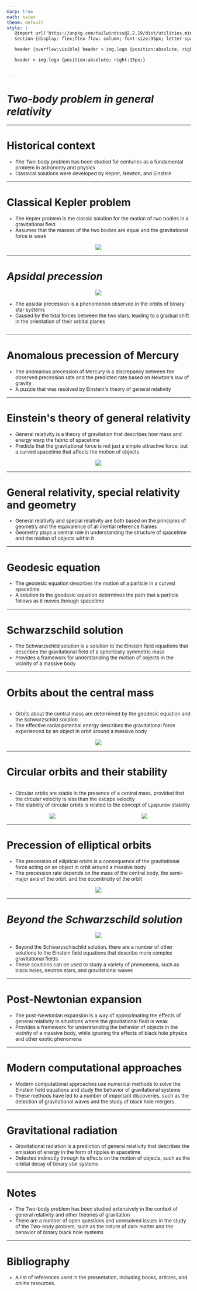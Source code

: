 ```yaml
---
marp: true
math: katex
theme: default
style: |
   @import url('https://unpkg.com/tailwindcss@2.2.19/dist/utilities.min.css');
   section {display: flex;flex-flow: column; font-size:35px; letter-spacing:1.4px;}

   header {overflow:visible} header > img.logo {position:absolute; right:15px;}

   header > img.logo {position:absolute; right:15px;}


---
```

<!-- backgroundColor: white -->
<!-- _class: lead -->

 # _Two-body problem in general relativity_

---
<style scoped>p,li {font-size:0.92em}</style>

 # **Historical context**
- The Two-body problem has been studied for centuries as a fundamental problem in astronomy and physics
- Classical solutions were developed by Kepler, Newton, and Einstein


---
<style scoped>p,li {font-size:0.88em}</style>

 # Classical Kepler problem
- The Kepler problem is the classic solution for the motion of two bodies in a gravitational field
- Assumes that the masses of the two bodies are equal and the gravitational force is weak
<div style="display: flex; flex: 1 1 auto; flex-flow: row; min-height: 0"><div style="display: flex; flex: 1 1 auto; justify-content: center;min-height:0;min-width:0; margin-bottom:0.1em;;margin-right:0.15em">
<img style='object-fit: contain; max-height:100%; max-width:100%; background-color: rgba(0,0,0,0);' src='https://upload.wikimedia.org/wikipedia/commons/thumb/9/94/Elliptic_orbit.gif/220px-Elliptic_orbit.gif'/>
</div>
</div>


---
<style scoped>p,li {font-size:0.88em}</style>

 # _Apsidal precession_
<div style='flex:1 1 auto; min-height:0;' class="grid grid-cols-8 gap-4">
<div style='display:flex; flex-flow:column; min-height:0;' class="col-span-4">

<div style="display: flex; flex: 1 1 auto; flex-flow: row; min-height: 0"><div style="display: flex; flex: 1 1 auto; justify-content: center;min-height:0;min-width:0; margin-bottom:0.1em;;margin-right:0.15em">
<img style='object-fit: contain; max-height:100%; max-width:100%; background-color: rgba(0,0,0,0);' src='https://upload.wikimedia.org/wikipedia/commons/thumb/8/89/Precessing_Kepler_orbit_280frames_e0.6_smaller.gif/330px-Precessing_Kepler_orbit_280frames_e0.6_smaller.gif'/>
</div>
</div>

</div>

<div style='display:flex; flex-flow:column; min-height:0;' class="col-span-4">

- The apsidal precession is a phenomenon observed in the orbits of binary star systems
- Caused by the tidal forces between the two stars, leading to a gradual shift in the orientation of their orbital planes
</div>

</div>


---
<style scoped>p,li {font-size:0.92em}</style>

 # Anomalous precession of Mercury

- The anomalous precession of Mercury is a discrepancy between the observed precession rate and the predicted rate based on Newton's law of gravity
- A puzzle that was resolved by Einstein's theory of general relativity

---
<style scoped>p,li {font-size:0.88em}</style>

 # Einstein's theory of general relativity
- General relativity is a theory of gravitation that describes how mass and energy warp the fabric of spacetime
- Predicts that the gravitational force is not just a simple attractive force, but a curved spacetime that affects the motion of objects
<div style="display: flex; flex: 1 1 auto; flex-flow: row; min-height: 0"><div style="display: flex; flex: 1 1 auto; justify-content: center;min-height:0;min-width:0; margin-bottom:0.1em;;margin-right:0.15em">
<img style='object-fit: contain; max-height:100%; max-width:100%; background-color: rgba(0,0,0,0);' src='https://upload.wikimedia.org/wikipedia/commons/thumb/d/da/1919_eclipse_negative.jpg/220px-1919_eclipse_negative.jpg'/>
</div>
</div>


---
<style scoped>p,li {font-size:0.92em}</style>

 # General relativity, special relativity and geometry

- General relativity and special relativity are both based on the principles of geometry and the equivalence of all inertial reference frames
- Geometry plays a central role in understanding the structure of spacetime and the motion of objects within it

---
<style scoped>p,li {font-size:0.92em}</style>

 # Geodesic equation

- The geodesic equation describes the motion of a particle in a curved spacetime
- A solution to the geodesic equation determines the path that a particle follows as it moves through spacetime

---
<style scoped>p,li {font-size:0.92em}</style>

 # Schwarzschild solution
- The Schwarzschild solution is a solution to the Einstein field equations that describes the gravitational field of a spherically symmetric mass
- Provides a framework for understanding the motion of objects in the vicinity of a massive body


---
<style scoped>p,li {font-size:0.88em}</style>

 # Orbits about the central mass
<div style='flex:1 1 auto; min-height:0;' class="grid grid-cols-8 gap-4">
<div style='display:flex; flex-flow:column; min-height:0;' class="col-span-4">

- Orbits about the central mass are determined by the geodesic equation and the Schwarzschild solution
- The effective radial potential energy describes the gravitational force experienced by an object in orbit around a massive body
</div>

<div style='display:flex; flex-flow:column; min-height:0;' class="col-span-4">

<div style="display: flex; flex: 1 1 auto; flex-flow: row; min-height: 0"><div style="display: flex; flex: 1 1 auto; justify-content: center;min-height:0;min-width:0; margin-bottom:0.1em;;margin-right:0.15em">
<img style='object-fit: contain; max-height:100%; max-width:100%; background-color: rgba(0,0,0,0);' src='https://upload.wikimedia.org/wikipedia/commons/thumb/2/23/Newton_versus_Schwarzschild_trajectories.gif/330px-Newton_versus_Schwarzschild_trajectories.gif'/>
</div>
</div>

</div>

</div>


---
<style scoped>p,li {font-size:0.84em}</style>

 # Circular orbits and their stability
<div style='flex:1 1 auto; min-height:0;' class="grid grid-cols-8 gap-4">
<div style='display:flex; flex-flow:column; min-height:0;' class="col-span-4">

- Circular orbits are stable in the presence of a central mass, provided that the circular velocity is less than the escape velocity
- The stability of circular orbits is related to the concept of Lyapunov stability
</div>

<div style='display:flex; flex-flow:column; min-height:0;' class="col-span-4">

<div style="display: flex; flex: 1 1 auto; flex-flow: row; min-height: 0"><div style="display: flex; flex: 1 1 auto; justify-content: center;min-height:0;min-width:0; margin-bottom:0.1em;;margin-right:0.15em">
<img style='object-fit: contain; max-height:100%; max-width:100%; background-color: rgba(0,0,0,0);' src='https://upload.wikimedia.org/wikipedia/commons/thumb/e/ee/Schwarzschild_effective_potential.svg/330px-Schwarzschild_effective_potential.svg.png'/>
</div>
<div style="display: flex; flex: 1 1 auto; justify-content: center;min-height:0;min-width:0; margin-bottom:0.1em;;margin-right:0.15em">
<img style='object-fit: contain; max-height:100%; max-width:100%; background-color: rgba(0,0,0,0);' src='https://upload.wikimedia.org/wikipedia/commons/thumb/5/59/Schwarzschild_circular_radii.svg/330px-Schwarzschild_circular_radii.svg.png'/>
</div>
</div>

</div>

</div>


---
<style scoped>p,li {font-size:0.88em}</style>

 # **Precession of elliptical orbits**
- The precession of elliptical orbits is a consequence of the gravitational force acting on an object in orbit around a massive body
- The precession rate depends on the mass of the central body, the semi-major axis of the orbit, and the eccentricity of the orbit
<div style="display: flex; flex: 1 1 auto; flex-flow: row; min-height: 0"><div style="display: flex; flex: 1 1 auto; justify-content: center;min-height:0;min-width:0; margin-bottom:0.1em;;margin-right:0.15em">
<img style='object-fit: contain; max-height:100%; max-width:100%; background-color: rgba(0,0,0,0);' src='https://upload.wikimedia.org/wikipedia/commons/thumb/2/28/Relativistic_precession.svg/220px-Relativistic_precession.svg.png'/>
</div>
</div>


---
<style scoped>p,li {font-size:0.88em}</style>

 # _Beyond the Schwarzschild solution_
<div style="display: flex; flex: 1 1 auto; flex-flow: row; min-height: 0"><div style="display: flex; flex: 1 1 auto; justify-content: center;min-height:0;min-width:0; margin-bottom:0.1em;;margin-right:0.15em">
<img style='object-fit: contain; max-height:100%; max-width:100%; background-color: rgba(0,0,0,0);' src='https://upload.wikimedia.org/wikipedia/commons/thumb/a/a1/GR2bodyparameterspace.png/360px-GR2bodyparameterspace.png'/>
</div>
</div>

- Beyond the Schwarzschischild solution, there are a number of other solutions to the Einstein field equations that describe more complex gravitational fields
- These solutions can be used to study a variety of phenomena, such as black holes, neutron stars, and gravitational waves

---
<style scoped>p,li {font-size:0.92em}</style>

 # **Post-Newtonian expansion**
- The post-Newtonian expansion is a way of approximating the effects of general relativity in situations where the gravitational field is weak
- Provides a framework for understanding the behavior of objects in the vicinity of a massive body, while ignoring the effects of black hole physics and other exotic phenomena


---
<style scoped>p,li {font-size:0.92em}</style>

 # **Modern computational approaches**
- Modern computational approaches use numerical methods to solve the Einstein field equations and study the behavior of gravitational systems
- These methods have led to a number of important discoveries, such as the detection of gravitational waves and the study of black hole mergers


---
<style scoped>p,li {font-size:0.92em}</style>

 # Gravitational radiation
- Gravitational radiation is a prediction of general relativity that describes the emission of energy in the form of ripples in spacetime
- Detected indirectly through its effects on the motion of objects, such as the orbital decay of binary star systems


---
<style scoped>p,li {font-size:0.92em}</style>

 # Notes
- The Two-body problem has been studied extensively in the context of general relativity and other theories of gravitation
- There are a number of open questions and unresolved issues in the study of the Two-body problem, such as the nature of dark matter and the behavior of binary black hole systems


---
<style scoped>p,li {font-size:0.96em}</style>

 # Bibliography
- A list of references used in the presentation, including books, articles, and online resources.
